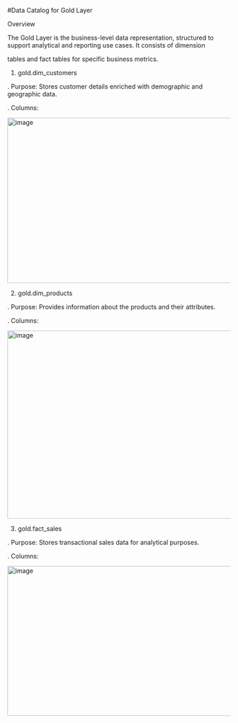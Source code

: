 #Data Catalog for Gold Layer 

Overview

The Gold Layer is the business-level data representation, structured to support analytical and reporting use cases. It consists of dimension 

tables and fact tables for specific business metrics.



1. gold.dim_customers
   
. Purpose: Stores customer details enriched with demographic and geographic data.

. Columns:

<img width="830" height="373" alt="image" src="https://github.com/user-attachments/assets/fcaba338-4b71-4ba6-9345-e8208c2951e3" />


2. gold.dim_products

. Purpose: Provides information about the products and their attributes.

. Columns:

<img width="912" height="424" alt="image" src="https://github.com/user-attachments/assets/43870a33-85d7-4199-a53f-27ce6ef91bea" />


3. gold.fact_sales

. Purpose: Stores transactional sales data for analytical purposes.

. Columns:

<img width="816" height="338" alt="image" src="https://github.com/user-attachments/assets/9034eeca-ea59-4225-b505-80e44f666e1d" />
